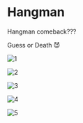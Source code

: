 # Hangman
Hangman comeback???

Guess or Death 😈


![1](https://user-images.githubusercontent.com/101275024/171451274-abf45d86-dd14-4f86-8094-521510730d32.png)


![2](https://user-images.githubusercontent.com/101275024/171451346-c4bd1fca-dd34-4218-9039-0769c459b591.png)


![3](https://user-images.githubusercontent.com/101275024/171451407-871133ff-354d-456c-9b29-de52b9207b6b.png)


![4](https://user-images.githubusercontent.com/101275024/171451465-8ac023da-14bb-445e-a37c-58af8ee0674f.png)


![5](https://user-images.githubusercontent.com/101275024/171451539-d0f2b924-b3ef-4a9a-9434-27b4e86920b2.png)
